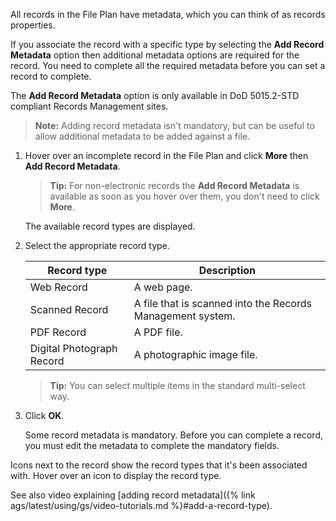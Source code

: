 All records in the File Plan have metadata, which you can think of as records properties.

If you associate the record with a specific type by selecting the **Add Record Metadata** option then additional metadata 
options are required for the record. You need to complete all the required metadata before you can set a record to complete.

The **Add Record Metadata** option is only available in DoD 5015.2-STD compliant Records Management sites.

>**Note:** Adding record metadata isn't mandatory, but can be useful to allow additional metadata to be added against a file.

1. Hover over an incomplete record in the File Plan and click **More** then **Add Record Metadata**.

    >**Tip:** For non-electronic records the **Add Record Metadata** is available as soon as you hover over them, you don't need to click **More**.

    The available record types are displayed.

2. Select the appropriate record type.

    |Record type|Description|
    |-----------|-----------|
    |Web Record|A web page.|
    |Scanned Record|A file that is scanned into the Records Management system.|
    |PDF Record|A PDF file.|
    |Digital Photograph Record|A photographic image file.|

    >**Tip:** You can select multiple items in the standard multi-select way.

3. Click **OK**.

    Some record metadata is mandatory. Before you can complete a record, you must edit the metadata to complete the mandatory fields.

Icons next to the record show the record types that it's been associated with. Hover over an icon to display the record type.

See also video explaining [adding record metadata]({% link ags/latest/using/gs/video-tutorials.md %}#add-a-record-type).